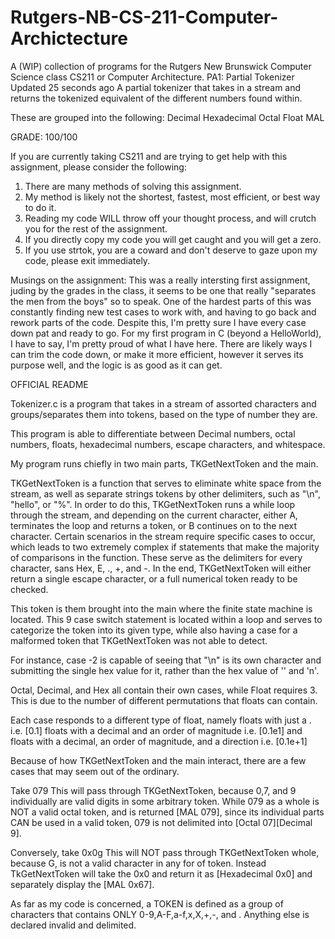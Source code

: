 # Rutgers-NB-CS-211-Computer-Archictecture
A (WIP) collection of programs for the Rutgers New Brunswick Computer Science class CS211 or Computer Architecture. 
PA1: Partial Tokenizer
Updated 25 seconds ago
A partial tokenizer that takes in a stream and returns the tokenized equivalent of the different numbers found within.

These are grouped into the following: Decimal Hexadecimal Octal Float MAL

GRADE: 100/100

If you are currently taking CS211 and are trying to get help with this assignment, please consider the following:

1) There are many methods of solving this assignment. 
2) My method is likely not the shortest, fastest, most efficient, or best way to do it. 
3) Reading my code WILL throw off your thought process, and will crutch you for the rest of the assignment.
4) If you directly copy my code you will get caught and you will get a zero. 
5) If you use strtok, you are a coward and don't deserve to gaze upon my code, please exit immediately.

Musings on the assignment: This was a really intersting first assignment, juding by the grades in the class, 
it seems to be one that really "separates the men from the boys" so to speak. 
One of the hardest parts of this was constantly finding new test cases to work with, and having to go back and rework parts of the code.
Despite this, I'm pretty sure I have every case down pat and ready to go. 
For my first program in C (beyond a HelloWorld), I have to say, I'm pretty proud of what I have here. 
There are likely ways I can trim the code down, or make it more efficient, however it serves its purpose well, 
and the logic is as good as it can get.



OFFICIAL README






Tokenizer.c is a program that takes in a stream of assorted characters and groups/separates them into tokens, based on the type of number they are. 

This program is able to differentiate between Decimal numbers, octal numbers, floats, hexadecimal numbers, escape characters, and whitespace. 

My program runs chiefly in two main parts, TKGetNextToken and the main.

TKGetNextToken is a function that serves to eliminate white space from the 
stream, as well as separate strings tokens by other delimiters, such as "\n", "hello", or "%". 
In order to do this, TKGetNextToken runs a while loop through the stream, and depending on the current character, either A,
terminates the loop and returns a token, or B continues on to the next character. 
Certain scenarios in the stream require specific cases to occur, which leads to
two extremely complex if statements that make the majority of comparisons in the function. 
These serve as the delimiters for every character, sans Hex, E, ., +, and -. 
In the end, TKGetNextToken will either return a single escape character, or a full numerical token ready to be checked.

This token is them brought into the main where the finite state machine is located. 
This 9 case switch statement is located within a loop and serves to
categorize the token into its given type, while also having a case for a 
malformed token that TKGetNextToken was not able to detect.

For instance, case -2 is capable of seeing that "\n" is its own character and submitting the single hex value for it, 
rather than the hex value of '\' and 'n'.

Octal, Decimal, and Hex all contain their own cases, while Float requires 3.
This is due to the number of different permutations that floats can contain.

Each case responds to a different type of float, namely floats with just a .
i.e. [0.1]
floats with a decimal and an order of magnitude
i.e. [0.1e1]
and floats with a decimal, an order of magnitude, and a direction
i.e. [0.1e+1]

Because of how TKGetNextToken and the main interact, there are a few cases
that may seem out of the ordinary.

Take 079
This will pass through TKGetNextToken, because 0,7, and 9 individually are
valid digits in some arbitrary token. While 079 as a whole is NOT a valid octal token, and is returned [MAL 079], 
since its individual parts CAN be used in a valid token, 079 is not delimited into [Octal 07][Decimal 9].

Conversely, take 0x0g 
This will NOT pass through TKGetNextToken whole, because G, is not a valid character in any for of token. 
Instead TkGetNextToken will take the 0x0 and return it as [Hexadecimal 0x0] and separately display the [MAL 0x67].

As far as my code is concerned, a TOKEN is defined as a group of characters that contains ONLY 0-9,A-F,a-f,x,X,+,-, and .
Anything else is declared invalid and delimited.
